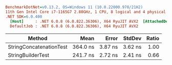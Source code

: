 ``` ini

BenchmarkDotNet=v0.13.2, OS=Windows 11 (10.0.22000.978/21H2)
11th Gen Intel Core i7-1165G7 2.80GHz, 1 CPU, 8 logical and 4 physical cores
.NET SDK=6.0.400
  [Host]     : .NET 6.0.8 (6.0.822.36306), X64 RyuJIT AVX2  [AttachedDebugger]
  DefaultJob : .NET 6.0.8 (6.0.822.36306), X64 RyuJIT AVX2


```
|                  Method |     Mean |   Error |  StdDev | Ratio |
|------------------------ |---------:|--------:|--------:|------:|
| StringConcatenationTest | 364.0 ns | 3.87 ns | 3.62 ns |  1.00 |
|       StringBuilderTest | 241.7 ns | 2.72 ns | 2.41 ns |  0.66 |
